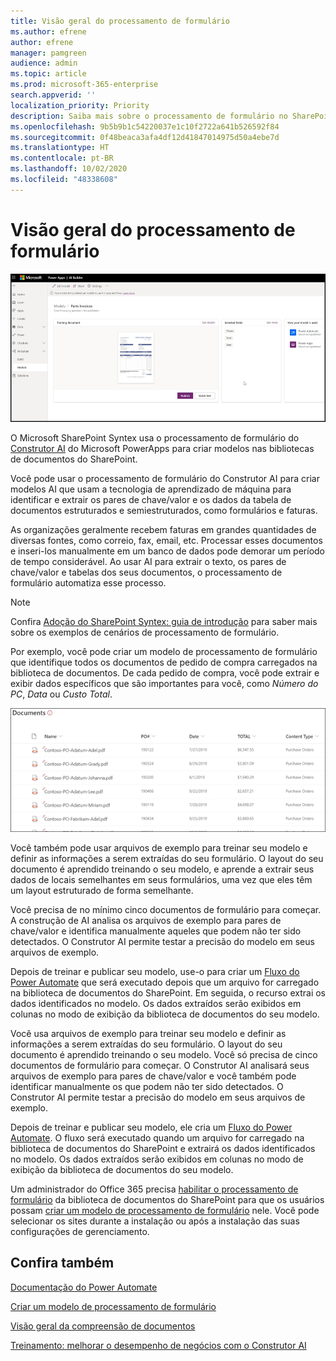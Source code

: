```yaml
---
title: Visão geral do processamento de formulário
ms.author: efrene
author: efrene
manager: pamgreen
audience: admin
ms.topic: article
ms.prod: microsoft-365-enterprise
search.appverid: ''
localization_priority: Priority
description: Saiba mais sobre o processamento de formulário no SharePoint Syntex
ms.openlocfilehash: 9b5b9b1c54220037e1c10f2722a641b526592f84
ms.sourcegitcommit: 0f48beaca3afa4df12d41847014975d50a4ebe7d
ms.translationtype: HT
ms.contentlocale: pt-BR
ms.lasthandoff: 10/02/2020
ms.locfileid: "48338608"
---
```

# <a name="form-processing-overview"></a>Visão geral do processamento de formulário

 ![Construtor AI](../media/content-understanding/ai-builder.png)</br>

O Microsoft SharePoint Syntex usa o processamento de formulário do [Construtor AI](https://docs.microsoft.com/ai-builder/overview) do Microsoft PowerApps para criar modelos nas bibliotecas de documentos do SharePoint.

Você pode usar o processamento de formulário do Construtor AI para criar modelos AI que usam a tecnologia de aprendizado de máquina para identificar e extrair os pares de chave/valor e os dados da tabela de documentos estruturados e semiestruturados, como formulários e faturas.

As organizações geralmente recebem faturas em grandes quantidades de diversas fontes, como correio, fax, email, etc. Processar esses documentos e inseri-los manualmente em um banco de dados pode demorar um período de tempo considerável. Ao usar AI para extrair o texto, os pares de chave/valor e tabelas dos seus documentos, o processamento de formulário automatiza esse processo. 

> [!NOTE]
> Confira [Adoção do SharePoint Syntex: guia de introdução](https://docs.microsoft.com/microsoft-365/contentunderstanding/adoption-getstarted#form-processing-scenario-example) para saber mais sobre os exemplos de cenários de processamento de formulário.

Por exemplo, você pode criar um modelo de processamento de formulário que identifique todos os documentos de pedido de compra carregados na biblioteca de documentos. De cada pedido de compra, você pode extrair e exibir dados específicos que são importantes para você, como *Número do PC*, *Data* ou *Custo Total*.

![Modo de exibição da biblioteca de documentos](../media/content-understanding/doc-lib-done.png)</br>  

Você também pode usar arquivos de exemplo para treinar seu modelo e definir as informações a serem extraídas do seu formulário. O layout do seu documento é aprendido treinando o seu modelo, e aprende a extrair seus dados de locais semelhantes em seus formulários, uma vez que eles têm um layout estruturado de forma semelhante. 

Você precisa de no mínimo cinco documentos de formulário para começar. A construção de AI analisa os arquivos de exemplo para pares de chave/valor e identifica manualmente aqueles que podem não ter sido detectados.  O Construtor AI permite testar a precisão do modelo em seus arquivos de exemplo.

Depois de treinar e publicar seu modelo, use-o para criar um [Fluxo do Power Automate](https://docs.microsoft.com/power-automate/getting-started) que será executado depois que um arquivo for carregado na biblioteca de documentos do SharePoint. Em seguida, o recurso extrai os dados identificados no modelo. Os dados extraídos serão exibidos em colunas no modo de exibição da biblioteca de documentos do seu modelo.

Você usa arquivos de exemplo para treinar seu modelo e definir as informações a serem extraídas do seu formulário. O layout do seu documento é aprendido treinando o seu modelo. Você só precisa de cinco documentos de formulário para começar. O Construtor AI analisará seus arquivos de exemplo para pares de chave/valor e você também pode identificar manualmente os que podem não ter sido detectados.  O Construtor AI permite testar a precisão do modelo em seus arquivos de exemplo.

Depois de treinar e publicar seu modelo, ele cria um [Fluxo do Power Automate](https://docs.microsoft.com/power-automate/getting-started). O fluxo será executado quando um arquivo for carregado na biblioteca de documentos do SharePoint e extrairá os dados identificados no modelo. Os dados extraídos serão exibidos em colunas no modo de exibição da biblioteca de documentos do seu modelo.

Um administrador do Office 365 precisa [habilitar o processamento de formulário](https://docs.microsoft.com/microsoft-365/contentunderstanding/set-up-content-understanding#to-set-up-content-understanding) da biblioteca de documentos do SharePoint para que os usuários possam [criar um modelo de processamento de formulário](create-a-form-processing-model.md) nele. Você pode selecionar os sites durante a instalação ou após a instalação das suas configurações de gerenciamento.



## <a name="see-also"></a>Confira também
  
[Documentação do Power Automate](https://docs.microsoft.com/power-automate/)

[Criar um modelo de processamento de formulário](create-a-form-processing-model.md)

[Visão geral da compreensão de documentos](document-understanding-overview.md)

[Treinamento: melhorar o desempenho de negócios com o Construtor AI](https://docs.microsoft.com/learn/paths/improve-business-performance-ai-builder/?source=learn)
